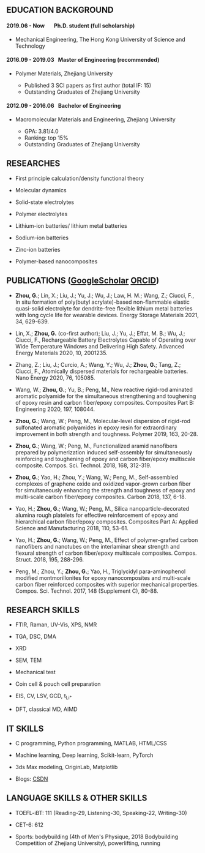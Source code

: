 ## EDUCATION BACKGROUND

#### 2019.06 - Now &ensp;&ensp;&ensp;Ph.D. student (full scholarship)

* Mechanical Engineering, The Hong Kong University of Science and Technology

#### 2016.09 - 2019.03 &ensp;Master of Engineering (recommended)

* Polymer Materials, Zhejiang University

  * Published 3 SCI papers as first author (total IF: 15)
  *	Outstanding Graduates of Zhejiang University

#### 2012.09 - 2016.06 &ensp;Bachelor of Engineering

* Macromolecular Materials and Engineering, Zhejiang University

  *	GPA: 3.81/4.0
  * Ranking: top 15%
  *	Outstanding Graduates of Zhejiang University

## RESEARCHES

* First principle calculation/density functional theory

* Molecular dynamics

* Solid-state electrolytes

* Polymer electrolytes

* Lithium-ion batteries/ lithium metal batteries

* Sodium-ion batteries

* Zinc-ion batteries

* Polymer-based nanocomposites

## PUBLICATIONS ([GoogleScholar](https://scholar.google.com.hk/citations?user=kbGnu3IAAAAJ&hl=zh-CN) [ORCID](https://orcid.org/0000-0003-4074-7734))

- <b>Zhou, G.</b>; Lin, X.; Liu, J.; Yu, J.; Wu, J.; Law, H. M.; Wang, Z.; Ciucci, F., In situ formation of poly(butyl acrylate)-based non-flammable elastic quasi-solid electrolyte for dendrite-free flexible lithium metal batteries with long cycle life for wearable devices. Energy Storage Materials 2021, 34, 629-639.

- Lin, X.; <b>Zhou, G.</b> (co-first author); Liu, J.; Yu, J.; Effat, M. B.; Wu, J.; Ciucci, F., Rechargeable Battery Electrolytes Capable of Operating over Wide Temperature Windows and Delivering High Safety. Advanced Energy Materials 2020, 10, 2001235.

- Zhang, Z.; Liu, J.; Curcio, A.; Wang, Y.; Wu, J.; <b>Zhou, G.</b>; Tang, Z.; Ciucci, F., Atomically dispersed materials for rechargeable batteries. Nano Energy 2020, 76, 105085.

- Wang, W.; <b>Zhou, G.</b>; Yu, B.; Peng, M., New reactive rigid-rod aminated aromatic polyamide for the simultaneous strengthening and toughening of epoxy resin and carbon fiber/epoxy composites. Composites Part B: Engineering 2020, 197, 108044.

- <b>Zhou, G.</b>; Wang, W.; Peng, M., Molecular-level dispersion of rigid-rod sulfonated aromatic polyamides in epoxy resin for extraordinary improvement in both strength and toughness. Polymer 2019, 163, 20-28.

- <b>Zhou, G.</b>; Wang, W.; Peng, M., Functionalized aramid nanofibers prepared by polymerization induced self-assembly for simultaneously reinforcing and toughening of epoxy and carbon fiber/epoxy multiscale composite. Compos. Sci. Technol. 2018, 168, 312-319.

- <b>Zhou, G.</b>; Yao, H.; Zhou, Y.; Wang, W.; Peng, M., Self-assembled complexes of graphene oxide and oxidized vapor-grown carbon fiber for simultaneously enhancing the strength and toughness of epoxy and multi-scale carbon fiber/epoxy composites. Carbon 2018, 137, 6-18.

- Yao, H.; <b>Zhou, G.</b>; Wang, W.; Peng, M., Silica nanoparticle-decorated alumina rough platelets for effective reinforcement of epoxy and hierarchical carbon fiber/epoxy composites. Composites Part A: Applied Science and Manufacturing 2018, 110, 53-61.

- Yao, H.; <b>Zhou, G.</b>; Wang, W.; Peng, M., Effect of polymer-grafted carbon nanofibers and nanotubes on the interlaminar shear strength and flexural strength of carbon fiber/epoxy multiscale composites. Compos. Struct. 2018, 195, 288-296.

- Peng, M.; Zhou, Y.; <b>Zhou, G.</b>; Yao, H., Triglycidyl para-aminophenol modified montmorillonites for epoxy nanocomposites and multi-scale carbon fiber reinforced composites with superior mechanical properties. Compos. Sci. Technol. 2017, 148 (Supplement C), 80-88.


## RESEARCH SKILLS

* FTIR, Raman, UV-Vis, XPS, NMR

* TGA, DSC, DMA

* XRD

* SEM, TEM

* Mechanical test

* Coin cell & pouch cell preparation

* EIS, CV, LSV, GCD, t<sub>Li<sup>+</sup></sub>

* DFT, classical MD, AIMD

## IT SKILLS

* C programming, Python programming, MATLAB, HTML/CSS

* Machine learning, Deep learning, Scikit-learn, PyTorch

* 3ds Max modeling, OriginLab, Matplotlib

* Blogs: <a href='https://blog.csdn.net/weixin_43957391'>CSDN</a>

## LANGUAGE SKILLS & OTHER SKILLS

* TOEFL-iBT: 111 (Reading-29, Listening-30, Speaking-22, Writing-30)

* CET-6: 612

* Sports: bodybuilding (4th of Men's Physique, 2018 Bodybuilding Competition of Zhejiang University), powerlifting, running
